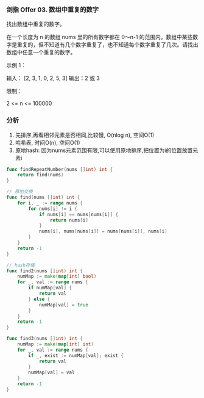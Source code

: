 ### 剑指 Offer 03. 数组中重复的数字


找出数组中重复的数字。


在一个长度为 n 的数组 nums 里的所有数字都在 0～n-1 的范围内。数组中某些数字是重复的，但不知道有几个数字重复了，也不知道每个数字重复了几次。请找出数组中任意一个重复的数字。

示例 1：

输入：
[2, 3, 1, 0, 2, 5, 3]
输出：2 或 3 
 

限制：

2 <= n <= 100000

### 分析

1. 先排序,再看相邻元素是否相同,比较慢, O(nlog n), 空间O(1)
2. 哈希表, 时间O(n), 空间O(1)
3. 原地hash: 因为nums元素范围有限,可以使用原地排序,把位置为i的位置放置元素i



```go
func findRepeatNumber(nums []int) int {
    return find(nums)
}

// 原地交换
func find(nums []int) int {
    for i, _ := range nums {
        for nums[i] != i {
            if nums[i] == nums[nums[i]] {
                return nums[i]
            }
            nums[i], nums[nums[i]] = nums[nums[i]], nums[i]
        }
    }
    return -1
}

// hash存储
func find2(nums []int) int {
    numMap := make(map[int] bool)
    for _, val := range nums {
        if numMap[val] {
            return val
        } else {
            numMap[val] = true
        }
    }
    return -1
}

func find3(nums []int) int {
    numMap := make(map[int] int)
    for _, val := range nums {
        if _, exist := numMap[val]; exist {
            return val
        }
        numMap[val] = val
    }
    return -1
}
```